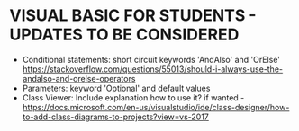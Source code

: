# VISUAL BASIC FOR STUDENTS - UPDATES TO BE CONSIDERED

- Conditional statements: short circuit keywords 'AndAlso' and 'OrElse' https://stackoverflow.com/questions/55013/should-i-always-use-the-andalso-and-orelse-operators
- Parameters: keyword 'Optional' and default values 
- Class Viewer: Include explanation how to use it? if wanted - https://docs.microsoft.com/en-us/visualstudio/ide/class-designer/how-to-add-class-diagrams-to-projects?view=vs-2017
